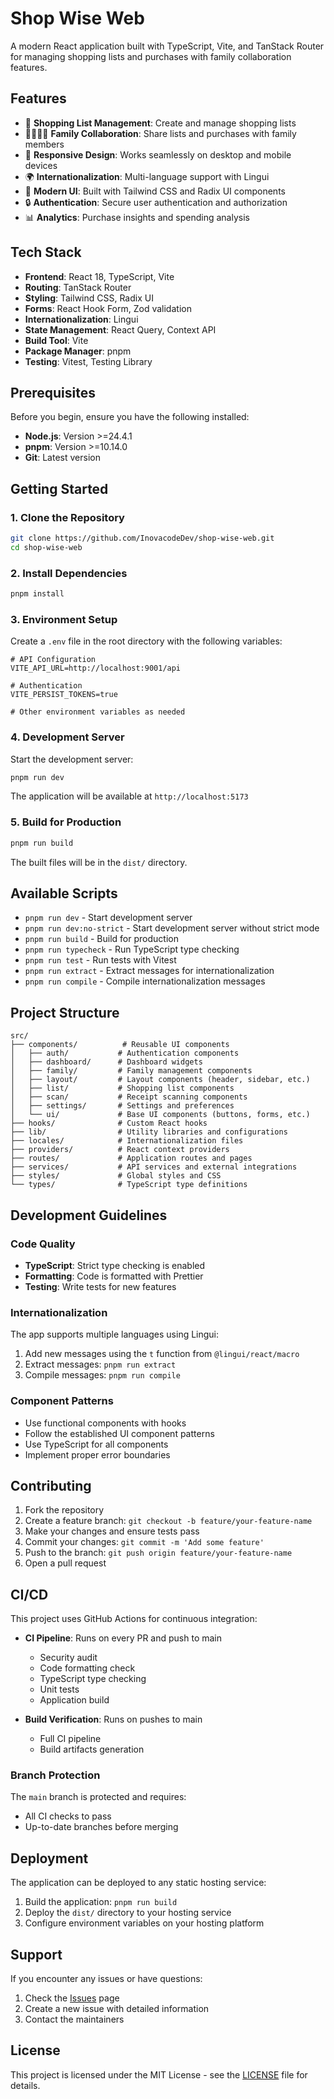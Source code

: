 # Shop Wise Web

A modern React application built with TypeScript, Vite, and TanStack Router for managing shopping lists and purchases with family collaboration features.

## Features

- 🛒 **Shopping List Management**: Create and manage shopping lists
- 👨‍👩‍👧‍👦 **Family Collaboration**: Share lists and purchases with family members
- 📱 **Responsive Design**: Works seamlessly on desktop and mobile devices
- 🌍 **Internationalization**: Multi-language support with Lingui
- 🎨 **Modern UI**: Built with Tailwind CSS and Radix UI components
- 🔒 **Authentication**: Secure user authentication and authorization
- 📊 **Analytics**: Purchase insights and spending analysis

## Tech Stack

- **Frontend**: React 18, TypeScript, Vite
- **Routing**: TanStack Router
- **Styling**: Tailwind CSS, Radix UI
- **Forms**: React Hook Form, Zod validation
- **Internationalization**: Lingui
- **State Management**: React Query, Context API
- **Build Tool**: Vite
- **Package Manager**: pnpm
- **Testing**: Vitest, Testing Library

## Prerequisites

Before you begin, ensure you have the following installed:

- **Node.js**: Version >=24.4.1
- **pnpm**: Version >=10.14.0
- **Git**: Latest version

## Getting Started

### 1. Clone the Repository

```bash
git clone https://github.com/InovacodeDev/shop-wise-web.git
cd shop-wise-web
```

### 2. Install Dependencies

```bash
pnpm install
```

### 3. Environment Setup

Create a `.env` file in the root directory with the following variables:

```env
# API Configuration
VITE_API_URL=http://localhost:9001/api

# Authentication
VITE_PERSIST_TOKENS=true

# Other environment variables as needed
```

### 4. Development Server

Start the development server:

```bash
pnpm run dev
```

The application will be available at `http://localhost:5173`

### 5. Build for Production

```bash
pnpm run build
```

The built files will be in the `dist/` directory.

## Available Scripts

- `pnpm run dev` - Start development server
- `pnpm run dev:no-strict` - Start development server without strict mode
- `pnpm run build` - Build for production
- `pnpm run typecheck` - Run TypeScript type checking
- `pnpm run test` - Run tests with Vitest
- `pnpm run extract` - Extract messages for internationalization
- `pnpm run compile` - Compile internationalization messages

## Project Structure

```
src/
├── components/          # Reusable UI components
│   ├── auth/           # Authentication components
│   ├── dashboard/      # Dashboard widgets
│   ├── family/         # Family management components
│   ├── layout/         # Layout components (header, sidebar, etc.)
│   ├── list/           # Shopping list components
│   ├── scan/           # Receipt scanning components
│   ├── settings/       # Settings and preferences
│   └── ui/             # Base UI components (buttons, forms, etc.)
├── hooks/              # Custom React hooks
├── lib/                # Utility libraries and configurations
├── locales/            # Internationalization files
├── providers/          # React context providers
├── routes/             # Application routes and pages
├── services/           # API services and external integrations
├── styles/             # Global styles and CSS
└── types/              # TypeScript type definitions
```

## Development Guidelines

### Code Quality

- **TypeScript**: Strict type checking is enabled
- **Formatting**: Code is formatted with Prettier
- **Testing**: Write tests for new features

### Internationalization

The app supports multiple languages using Lingui:

1. Add new messages using the `t` function from `@lingui/react/macro`
2. Extract messages: `pnpm run extract`
3. Compile messages: `pnpm run compile`

### Component Patterns

- Use functional components with hooks
- Follow the established UI component patterns
- Use TypeScript for all components
- Implement proper error boundaries

## Contributing

1. Fork the repository
2. Create a feature branch: `git checkout -b feature/your-feature-name`
3. Make your changes and ensure tests pass
4. Commit your changes: `git commit -m 'Add some feature'`
5. Push to the branch: `git push origin feature/your-feature-name`
6. Open a pull request

## CI/CD

This project uses GitHub Actions for continuous integration:

- **CI Pipeline**: Runs on every PR and push to main
    - Security audit
    - Code formatting check
    - TypeScript type checking
    - Unit tests
    - Application build

- **Build Verification**: Runs on pushes to main
    - Full CI pipeline
    - Build artifacts generation

### Branch Protection

The `main` branch is protected and requires:

- All CI checks to pass
- Up-to-date branches before merging

## Deployment

The application can be deployed to any static hosting service:

1. Build the application: `pnpm run build`
2. Deploy the `dist/` directory to your hosting service
3. Configure environment variables on your hosting platform

## Support

If you encounter any issues or have questions:

1. Check the [Issues](https://github.com/InovacodeDev/shop-wise-web/issues) page
2. Create a new issue with detailed information
3. Contact the maintainers

## License

This project is licensed under the MIT License - see the [LICENSE](LICENSE) file for details.
